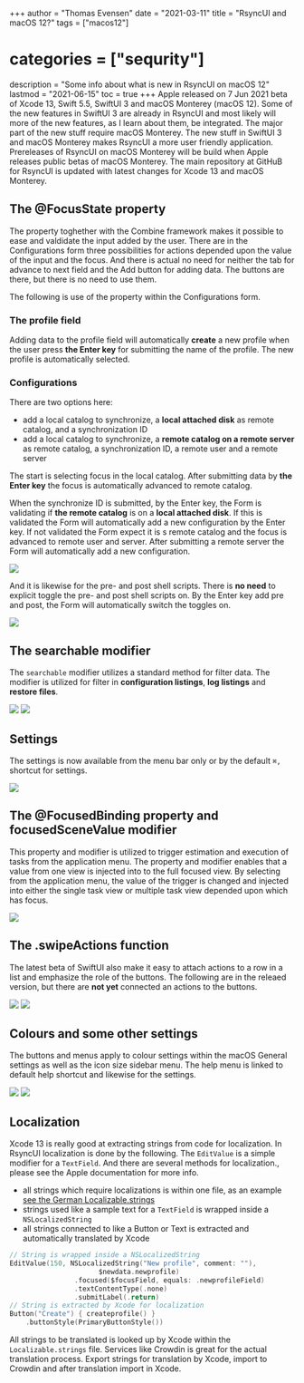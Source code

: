 +++
author = "Thomas Evensen"
date = "2021-03-11"
title =  "RsyncUI and macOS 12?"
tags = ["macos12"]
# categories = ["sequrity"]
description = "Some info about what is new in RsyncUI on macOS 12"
lastmod = "2021-06-15"
toc = true
+++
Apple released on 7 Jun 2021 beta of Xcode 13, Swift 5.5, SwiftUI 3 and macOS Monterey (macOS 12). Some of the new features in SwiftUI 3 are already in RsyncUI and most likely will more of the new features, as I learn about them, be integrated. The major part of the new stuff require macOS Monterey. The new stuff in SwiftUI 3 and macOS Monterey makes RsyncUI a more user friendly application. Prereleases of RsyncUI on macOS Monterey will be build when Apple releases public betas of macOS Monterey. The main repository at GitHuB for RsyncUI is updated with latest changes for Xcode 13 and macOS Monterey.

## The @FocusState property

The property toghether with the Combine framework makes it possible to ease and valdidate the input added by the user. There are in the Configurations form three possibilities for actions depended upon the value of the input and the focus. And there is actual no need for neither the tab for advance to next field and the Add button for adding data. The buttons are there, but there is no need to use them.

The following is use of the property within the Configurations form.

### The profile field

Adding data to the profile field will automatically **create** a new profile when the user press **the Enter key** for submitting the name of the profile. The new profile is automatically selected.

### Configurations

There are two options here:

- add a local catalog to synchronize, a **local attached disk** as remote catalog, and a synchronization ID
- add a local catalog to synchronize, a **remote catalog on a remote server** as remote catalog, a synchronization ID, a remote user and a remote server

The start is selecting focus in the local catalog. After submitting data by **the Enter key** the focus is automatically advanced to remote catalog.

When the synchronize ID is submitted, by the Enter key, the Form is validating if **the remote catalog** is on a **local attached disk**. If this is validated the Form will automatically add a new configuration by the Enter key. If not validated the Form expect it is s remote catalog and the focus is advanced to remote user and server. After submitting a remote server the Form will automatically add a new configuration.

![](/images/macos12/newadd.png)

And it is likewise for the pre- and post shell scripts. There is **no need** to explicit toggle the pre- and post shell scripts on. By the Enter key add pre and post, the Form will automatically switch the toggles on.

![](/images/macos12/newpreandpost.png)

## The searchable modifier

The `searchable` modifier utilizes a standard method for filter data. The modifier is utilized for filter in **configuration listings**, **log listings** and  **restore files**.

![](/images/macos12/search1.png)
![](/images/macos12/search2.png)

## Settings

The settings is now available from the menu bar only or by the default `⌘,` shortcut for settings.

![](/images/macos12/settings.png)

## The @FocusedBinding property and focusedSceneValue modifier

This property and modifier is utilized to trigger estimation and execution of tasks from the application menu. The property and modifier enables that a value from one view is injected into to the full focused view. By selecting from the application menu, the value of the trigger is changed and injected into either the single task view or multiple task view depended upon which has focus.

![](/images/macos12/shortcuts.png)

## The .swipeActions function

The latest beta of SwiftUI also make it easy to attach actions to a row in a list and emphasize the role of the buttons. The following are in the releaed version, but there are **not yet** connected an actions to the buttons.

![](/images/macos12/slidedelete.png)
![](/images/macos12/slideexecute.png)

## Colours and some other settings

The buttons and menus apply to colour settings within the macOS General settings as well as the icon size sidebar menu. The help menu is linked to default help shortcut and likewise for the settings.

![](/images/macos12/adaptive.png)
![](/images/macos12/adaptive2.png)

## Localization

Xcode 13 is really good at extracting strings from code for localization. In RsyncUI localization is done by the following. The `EditValue` is a simple modifier for a `TextField`. And there are several methods for localization., please see the Apple documentation for more info.

- all strings which require localizations is within one file, as an example [see the German Localizable.strings](https://github.com/rsyncOSX/RsyncUI/blob/main/RsyncUI/de.lproj/Localizable.strings)
- strings used like a sample text for a `TextField` is wrapped inside a `NSLocalizedString`
- all strings connected to like a Button or Text is extracted and automatically translated by Xcode
```swift
// String is wrapped inside a NSLocalizedString
EditValue(150, NSLocalizedString("New profile", comment: ""),
                      $newdata.newprofile)
                .focused($focusField, equals: .newprofileField)
                .textContentType(.none)
                .submitLabel(.return)
// String is extracted by Xcode for localization
Button("Create") { createprofile() }
    .buttonStyle(PrimaryButtonStyle())
```
All strings to be translated is looked up by Xcode within the `Localizable.strings` file. Services like Crowdin is great for the actual translation process. Export strings for translation by Xcode, import to Crowdin and after translation import in Xcode.
